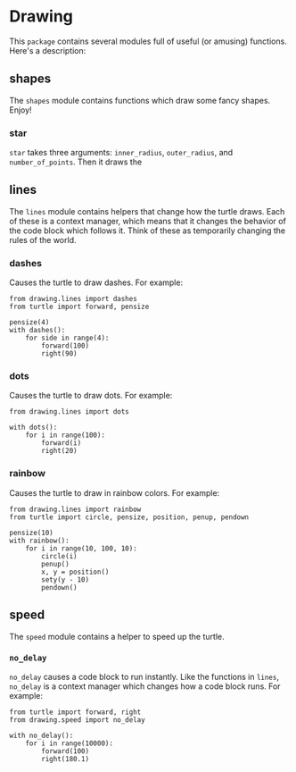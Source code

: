 # Drawing

This `package` contains several modules full of useful (or amusing) functions. Here's a description:

## shapes

The `shapes` module contains functions which draw some fancy shapes. Enjoy!

### star
`star` takes three arguments: `inner_radius`, `outer_radius`, and `number_of_points`. Then it draws the 

## lines

The `lines` module contains helpers that change how the turtle draws. Each of these is a context manager, 
which means that it changes the behavior of the code block which follows it. Think of these as temporarily
changing the rules of the world. 

### dashes
Causes the turtle to draw dashes. For example: 

    from drawing.lines import dashes
    from turtle import forward, pensize

    pensize(4)
    with dashes():
        for side in range(4):
            forward(100)
            right(90)

### dots
Causes the turtle to draw dots. For example:

    from drawing.lines import dots

    with dots():
        for i in range(100):
            forward(i)
            right(20)

### rainbow
Causes the turtle to draw in rainbow colors. For example:

    from drawing.lines import rainbow
    from turtle import circle, pensize, position, penup, pendown

    pensize(10)
    with rainbow():
        for i in range(10, 100, 10):
            circle(i)
            penup()
            x, y = position()
            sety(y - 10)
            pendown()

## speed

The `speed` module contains a helper to speed up the turtle.

### `no_delay`

`no_delay` causes a code block to run instantly. Like the functions in `lines`, `no_delay`
is a context manager which changes how a code block runs. For example: 

    from turtle import forward, right
    from drawing.speed import no_delay

    with no_delay():
        for i in range(10000):
            forward(100)
            right(180.1)
